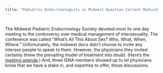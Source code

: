 ```yaml
---
title: "Pediatric Endocrinologists in Midwest Question Current Medical Model"
---
```


<br>The Midwest Pediatric Endocrinology Society devoted most its one day meeting to the controversy over medical management of intersexuality. The conference was called &#8220;What&#8217;s All This About Sex? Who, What, When, Where.&#8221; Unfortunately, the midwest docs didn&#8217;t choose to invite any intersex people to speak to them. However, the physicians they invited certainly threw the prevailing model of treatment into doubt. (Here&#8217;s the [meeting agenda][1].) And, three <span class="caps">ISNA</span> members showed up to let physicians know that we have a stake in, and expertise to offer, these discussions.<br>

 [1]: /library/mwpes2000.html